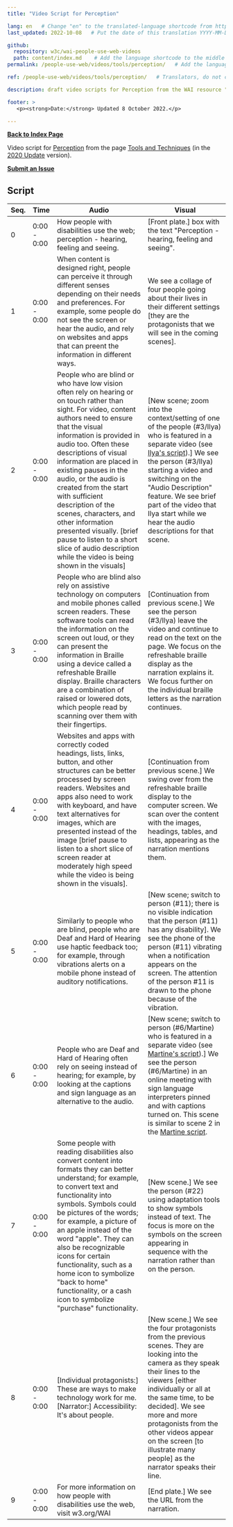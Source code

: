 ```yaml
---
title: "Video Script for Perception"

lang: en   # Change "en" to the translated-language shortcode from https://www.iana.org/assignments/language-subtag-registry/language-subtag-registry
last_updated: 2022-10-08   # Put the date of this translation YYYY-MM-DD (with month in the middle)

github:
  repository: w3c/wai-people-use-web-videos
  path: content/index.md    # Add the language shortcode to the middle of the filename, for example: content/index.fr.md
permalink: /people-use-web/videos/tools/perception/   # Add the language shortcode to the end, with no slash at end, for example: /link/to/page/fr

ref: /people-use-web/videos/tools/perception/   # Translators, do not change this

description: draft video scripts for Perception from the WAI resource "How People with Disabilities Use the Web"

footer: >
   <p><strong>Date:</strong> Updated 8 October 2022.</p>

---
```


**[Back to Index Page](../../)**

Video script for [Perception](https://deploy-preview-113--wai-people-use-web.netlify.app/people-use-web/tools-techniques-perception/) from the page [Tools and Techniques](https://deploy-preview-113--wai-people-use-web.netlify.app/people-use-web/tools-techniques/) (in the [2020 Update](https://github.com/w3c/wai-people-use-web/wiki/Persona-development) version).

**[Submit an Issue](https://github.com/w3c/wai-people-use-web-videos/issues/new?title=[Perception])**

## Script

| Seq. | Time | Audio | Visual |
| --- | --- | --- | --- |
| 0 | 0:00 - 0:00 | How people with disabilities use the web; perception - hearing, feeling and seeing. | [Front plate.] box with the text "Perception - hearing, feeling and seeing". |
| 1 | 0:00 - 0:00 | When content is designed right, people can perceive it through different senses depending on their needs and preferences. For example, some people do not see the screen or hear the audio, and rely on websites and apps that can preent the information in different ways. | We see a collage of four people going about their lives in their different settings [they are the protagonists that we will see in the coming scenes]. |
| 2 | 0:00 - 0:00 | People who are blind or who have low vision often rely on hearing or on touch rather than sight. For video, content authors need to ensure that the visual information is provided in audio too. Often these descriptions of visual information are placed in existing pauses in the audio, or the audio is created from the start with sufficient description of the scenes, characters, and other information presented visually. [brief pause to listen to a short slice of audio description while the video is being shown in the visuals] | [New scene; zoom into the context/setting of one of the people (#3/Ilya) who is featured in a separate video (see [Ilya's script](https://wai-people-use-web-videos.netlify.app/people-use-web/videos/stories/ilya/)).] We see the person (#3/Ilya) starting a video and switching on the "Audio Description" feature. We see brief part of the video that Ilya start while we hear the audio descriptions for that scene. |
| 3 | 0:00 - 0:00 | People who are blind also rely on assistive technology on computers and mobile phones called screen readers. These software tools can read the information on the screen out loud, or they can present the information in Braille using a device called a refreshable Braille display. Braille characters are a combination of raised or lowered dots, which people read by scanning over them with their fingertips. | [Continuation from previous scene.] We see the person (#3/Ilya) leave the video and continue to read on the text on the page. We focus on the refreshable braille display as the narration explains it. We focus further on the individual braille letters as the narration continues. |
| 4 | 0:00 - 0:00 | Websites and apps with correctly coded headings, lists, links, button, and other structures can be better processed by screen readers. Websites and apps also need to work with keyboard, and have text alternatives for images, which are presented instead of the image [brief pause to listen to a short slice of screen reader at moderately high speed while the video is being shown in the visuals]. | [Continuation from previous scene.] We swing over from the refreshable braille display to the computer screen. We scan over the content with the images, headings, tables, and lists, appearing as the narration mentions them. |
| 5 | 0:00 - 0:00 | Similarly to people who are blind, people who are Deaf and Hard of Hearing use haptic feedback too; for example, through vibrations alerts on a mobile phone instead of auditory notifications. | [New scene; switch to person (#11); there is no visible indication that the person (#11) has any disability]. We see the phone of the person (#11) vibrating when a notification appears on the screen. The attention of the person #11 is drawn to the phone because of the vibration. |
| 6 | 0:00 - 0:00 | People who are Deaf and Hard of Hearing often rely on seeing instead of hearing; for example, by looking at the captions and sign language as an alternative to the audio. | [New scene; switch to person (#6/Martine) who is featured in a separate video (see [Martine's script](https://wai-people-use-web-videos.netlify.app/people-use-web/videos/stories/martine/)).] We see the person (#6/Martine) in an online meeting with sign language interpreters pinned and with captions turned on. This scene is similar to scene 2 in the [Martine script](https://wai-people-use-web-videos.netlify.app/people-use-web/videos/stories/martine/). |
| 7 | 0:00 - 0:00 | Some people with reading disabilities also convert content into formats they can better understand; for example, to convert text and functionality into symbols. Symbols could be pictures of the words; for example, a picture of an apple instead of the word "apple". They can also be recognizable icons for certain functionality, such as a home icon to symbolize "back to home" functionality, or a cash icon to symbolize "purchase" functionality. | [New scene.] We see the person (#22) using adaptation tools to show symbols instead of text. The focus is more on the symbols on the screen appearing in sequence with the narration rather than on the person. |
| 8 | 0:00 - 0:00 | [Individual protagonists:] These are ways to make technology work for me. [Narrator:] Accessibility: It's about people. | [New scene.] We see the four protagonists from the previous scenes. They are looking into the camera as they speak their lines to the viewers [either individually or all at the same time, to be decided]. We see more and more protagonists from the other videos appear on the screen [to illustrate many people] as the narrator speaks their line. |
| 9 | 0:00 - 0:00 | For more information on how people with disabilities use the web, visit w3.org/WAI | [End plate.] We see the URL from the narration. |
